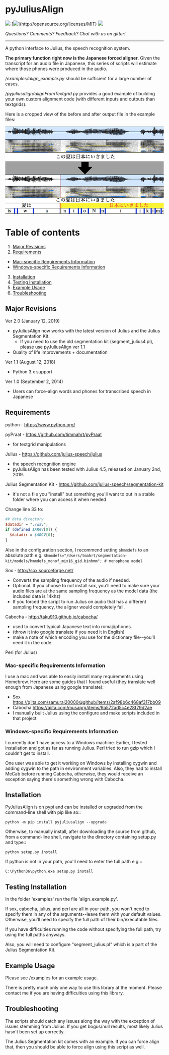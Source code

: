 
# pyJuliusAlign

 [![](https://badges.gitter.im/pyJuliusAlign/Lobby.svg)](https://gitter.im/pyJuliusAlign/Lobby?utm_source=badge&utm_medium=badge&utm_campaign=pr-badge&utm_content=badge) [![](https://img.shields.io/badge/license-MIT-blue.svg?)](http://opensource.org/licenses/MIT) [![](https://img.shields.io/pypi/v/pyjuliusalign.svg)](https://pypi.org/project/pyjuliusalign/)

*Questions?  Comments?  Feedback?  Chat with us on gitter!*

-----

A python interface to Julius, the speech recognition system.

**The primary function right now is the Japanese forced aligner.**  Given the transcript for an audio file in Japanese, this series of scripts will estimate where those phones were produced in the audio.

*/examples/align_example.py* should be sufficient for a large number of cases.

*/pyjuliusalign/alignFromTextgrid.py* provides a good example of building your own custom alignment code (with different inputs and outputs than textgrids).  


Here is a cropped view of the before and after output file in the example files:

![PyJuliusAlign example](./examples/files/pyjulius_example.png)

# Table of contents
1. [Major Revisions](#major-revisions)
2. [Requirements](#requirements)
  * [Mac-specific Requirements Information](#mac-specific-requirements-information)
  * [Windows-specific Requirements Information](#windows-specific-requirements-information)
3. [Installation](#installation)
4. [Testing Installation](#testing-installation)
5. [Example Usage](#example-usage)
6. [Troubleshooting](#troubleshooting)


## Major Revisions

Ver 2.0 (January 12, 2019)
- pyJuliusAlign now works with the latest version of Julius and the Julius Segmentation Kit.
  - If you need to use the old segmentation kit (segment_julius4.pl), please use pyJuliusAlign ver 1.1 
- Quality of life improvements + documentation

Ver 1.1 (August 12, 2018)
- Python 3.x support

Ver 1.0 (September 2, 2014)
- Users can force-align words and phones for transcribed speech in Japanese


## Requirements

python - https://www.python.org/

pyPraat - https://github.com/timmahrt/pyPraat
 - for textgrid manipulations

Julius - https://github.com/julius-speech/julius
 - the speech recognition engine
 - pyJuliusAlign has been tested with Julius 4.5, released on January 2nd, 2019.

Julius Segmentation Kit - https://github.com/julius-speech/segmentation-kit
 - it's not a file you "install" but something you'll want to put in a stable folder where you can access it when needed

Change line 33 to:
```perl
## data directory
$datadir = "./wav";
if (defined $ARGV[0]) {
  $datadir = $ARGV[0];
}
```

Also in the configuration section, I recommend setting `$hmmdefs` to an absolute path e.g. `$hmmdefs="/Users/tmahrt/segmentation-kit/models/hmmdefs_monof_mix16_gid.binhmm"; # monophone model`

Sox - http://sox.sourceforge.net/
 - Converts the sampling frequency of the audio if needed.
 - Optional.  If you choose to not install sox, you'll need to make sure your audio files are at the same sampling frequency as the model data (the included data is 14khz)
 - If you forced the script to run Julius on audio that has a different sampling frequency, the aligner would completely fail.

Cabocha - http://taku910.github.io/cabocha/ 
 - used to convert typical Japanese text into romaji/phones.
 - (throw it into google translate if you need it in English)
 - make a note of which encoding you use for the dictionary file--you'll need it in the code

Perl (for Julius)


### Mac-specific Requirements Information

I use a mac and was able to easily install many requirements using Homebrew.  Here are some guides that I found useful (they translate well enough from Japanese using google translate):
 - Sox https://qiita.com/samurai20000@github/items/2af98b6c468af317bb09
 - Cabocha https://qiita.com/musaprg/items/9a572ad5c4e28f79d2ae
 - I manually built Julius using the configure and make scripts included in that project


### Windows-specific Requirements Information

I currently don't have access to a Windows machine. Earlier, I tested installation and got as far as running Julius. Perl tried to run gzip which I couldn't get to install.

One user was able to get it working on Windows by installing cygwin and adding cygwin to the path in environment variables.  Also, they had to install MeCab before running Cabocha, otherwise, they would receive an exception saying there's something wrong with Cabocha.


## Installation

PyJuliusAlign is on pypi and can be installed or upgraded from the command-line shell with pip like so::

    python -m pip install pyjuliusalign --upgrade

Otherwise, to manually install, after downloading the source from github, from a command-line shell, navigate to the directory containing setup.py and type::

    python setup.py install

If python is not in your path, you'll need to enter the full path e.g.::

	C:\Python36\python.exe setup.py install


## Testing Installation

In the folder 'examples' run the file 'align_example.py'.

If sox, cabocha, julius, and perl are all in your path, you won't need to specify them in any of the arguments--leave them with your default values. Otherwise, you'll need to specify the full path of their bin/executable files.

If you have difficulties running the code without specifying the full path, try using the full paths anyways.

Also, you will need to configure "segment_julius.pl" which is a part of the Julius Segmentation Kit.


## Example Usage

Please see /examples for an example usage.

There is pretty much only one way to use this library at the moment. Please contact me if you are having difficulties using this library.


## Troubleshooting

The scripts should catch any issues along the way with the exception of  issues stemming from Julius.  If you get bogus/null results, most likely Julius hasn't been set up correctly.

The Julius Segmentation kit comes with an example.  If you can force align that, then you should be able to force align using this script as well.




